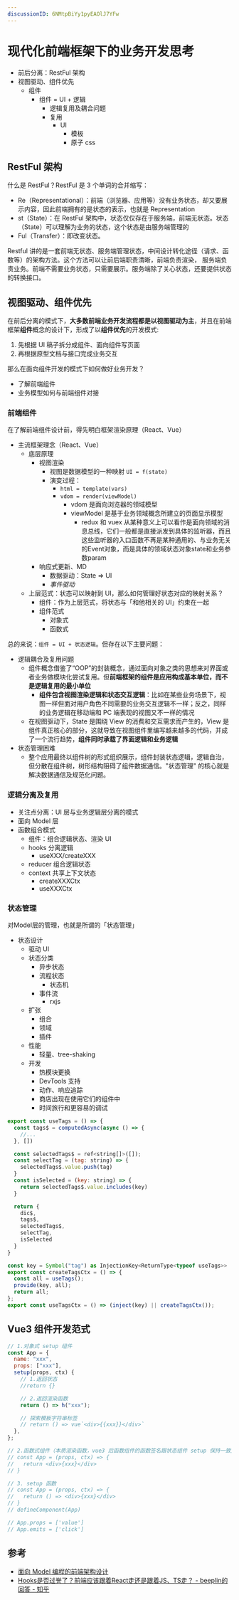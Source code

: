 ```yaml
---
discussionID: 6NMtpBiYy1pyEAOlJ7YFw
---
```

# 现代化前端框架下的业务开发思考

- 前后分离：RestFul 架构
- 视图驱动、组件优先
  - 组件
    - 组件 = UI + 逻辑
      - 逻辑复用及耦合问题
      - 复用
        - UI
          - 模板
          - 原子 css

## RestFul 架构

什么是 RestFul？RestFul 是 3 个单词的合并缩写：

- Re（Representational）：前端（浏览器、应用等）没有业务状态，却又要展示内容，因此前端拥有的是状态的表示，也就是 Representation
- st（State）：在 RestFul 架构中，状态仅仅存在于服务端，前端无状态。状态（State）可以理解为业务的状态，这个状态是由服务端管理的
- Ful（Transfer）：即改变状态。

Restful 讲的是一套前端无状态、服务端管理状态，中间设计转化途径（请求、函数等）的架构方法。这个方法可以让前后端职责清晰，前端负责渲染， 服务端负责业务。前端不需要业务状态，只需要展示。服务端除了关心状态，还要提供状态的转换接口。

## 视图驱动、组件优先

在前后分离的模式下，**大多数前端业务开发流程都是以视图驱动为主**，并且在前端框架**组件**概念的设计下，形成了以**组件优先**的开发模式:

1. 先根据 UI 稿子拆分成组件、面向组件写页面
2. 再根据原型文档与接口完成业务交互

那么在面向组件开发的模式下如何做好业务开发？

- 了解前端组件
- 业务模型如何与前端组件对接

### 前端组件

在了解前端组件设计前，得先明白框架渲染原理（React、Vue）

- 主流框架理念（React、Vue）
  - 底层原理
    - 视图渲染
      - 视图是数据模型的一种映射 `UI = f(state)`
      - 演变过程：
        - `html = template(vars)`
        - `vdom = render(viewModel)`
          - vdom 是面向浏览器的领域模型
          - viewModel 是基于业务领域概念所建立的页面显示模型
            - redux 和 vuex 从某种意义上可以看作是面向领域的消息总线，它们一般都是直接派发到具体的监听器，而且这些监听器的入口函数不再是某种通用的、与业务无关的Event对象，而是具体的领域状态对象state和业务参数param
    - 响应式更新、MD
      - 数据驱动：State => UI
      - *事件驱动*
  - 上层范式：状态可以映射到 UI，那么如何管理好状态对应的映射关系？
    - 组件：作为上层范式，将状态与「和他相关的 UI」约束在一起
    - 组件范式
      - 对象式
      - 函数式

总的来说：`组件 = UI + 状态逻辑`。但存在以下主要问题：

- 逻辑耦合及复用问题
  - 组件概念借鉴了“OOP”的封装概念，通过面向对象之类的思想来对界面或者业务做模块化尝试复用。但**前端框架的组件是应用构成基本单位，而不是逻辑复用的最小单位**
    - **组件包含视图渲染逻辑和状态交互逻辑**：比如在某些业务场景下，视图一样但面对用户角色不同需要的业务交互逻辑不一样；反之，同样的业务逻辑在移动端和 PC 端表现的视图又不一样的情况
  - 在视图驱动下，State 是围绕 View 的消费和交互需求而产生的，View 是组件真正核心的部分，这就导致在视图组件里编写越来越多的代码，并成了一个流行趋势，**组件同时承载了界面逻辑和业务逻辑**
- 状态管理困难
  - 整个应用最终以组件树的形式组织展示，组件封装状态逻辑，逻辑自治，但分散在组件树，树形结构阻碍了组件数据通信。"状态管理" 的核心就是解决数据通信及规范化问题。

### 逻辑分离及复用

- 关注点分离：UI 层与业务逻辑层分离的模式
- 面向 Model 层
- 函数组合模式
  - 组件：组合逻辑状态、渲染 UI
  - hooks 分离逻辑
    - useXXX/createXXX
  - reducer 组合逻辑状态
  - context 共享上下文状态
    - createXXXCtx
    - useXXXCtx

### 状态管理

对Model层的管理，也就是所谓的「状态管理」



- 状态设计
  - 驱动 UI
  - 状态分类
    - 异步状态
    - 流程状态
      - 状态机
    - 事件流
      - rxjs
  - 扩张
    - 组合
    - 领域
    - 插件
  - 性能
    - 轻量、tree-shaking
  - 开发
    - 热模块更换
    - DevTools 支持
     - 动作、响应追踪
     - 商店出现在使用它们的组件中
     - 时间旅行和更容易的调试







```js
export const useTags = () => {
  const tags$ = computedAsync(async () => {
    //...
  }, [])

  const selectedTags$ = ref<string[]>([]);
  const selectTag = (tag: string) => {
    selectedTags$.value.push(tag)
  }
  const isSelected = (key: string) => {
    return selectedTags$.value.includes(key)
  }

  return {
    dic$,
    tags$,
    selectedTags$,
    selectTag,
    isSelected
  }
}

const key = Symbol("tag") as InjectionKey<ReturnType<typeof useTags>>
export const createTagsCtx = () => {
  const all = useTags();
  provide(key, all);
  return all;
};
export const useTagsCtx = () => (inject(key) || createTagsCtx());
```

## Vue3 组件开发范式

```js
// 1.对象式 setup 组件
const App = {
  name: "xxx",
  props: ["xxx"],
  setup(props, ctx) {
    // 1.返回状态
    //return {}

    // 2.返回渲染函数
    return () => h("xxx");

    // 探索模板字符串标签
    // return () => vue`<div>{{xxx}}</div>`
  },
};

// 2.函数式组件（本质渲染函数，vue3 后函数组件的函数签名跟状态组件 setup 保持一致）
// const App = (props, ctx) => {
//   return <div>{xxx}</div>
// }

// 3. setup 函数
// const App = (props, ctx) => {
//   return () => <div>{xxx}</div>
// }
// defineComponent(App)

// App.props = ['value']
// App.emits = ['click']
```

## 参考

- [面向 Model 编程的前端架构设计](https://mp.weixin.qq.com/s/g4hnfirDmyeuXAdEt-zk9w)
- [Hooks是否过誉了？前端应该跟着React走还是跟着JS、TS走？ - beeplin的回答 - 知乎](https://www.zhihu.com/question/468249924/answer/1968728853)